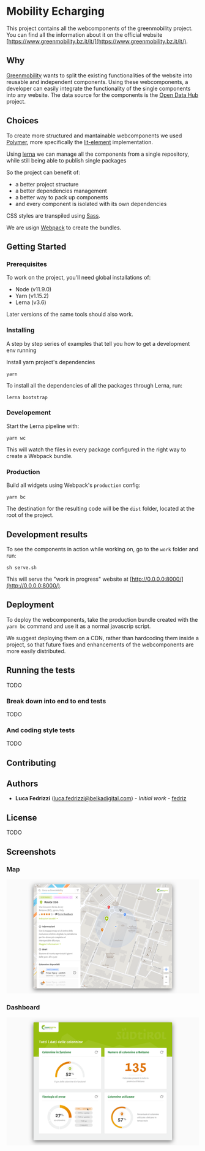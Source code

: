 # Mobility Echarging

This project contains all the webcomponents of the greenmobility project.
You can find all the information about it on the official website [https://www.greenmobility.bz.it/it/](https://www.greenmobility.bz.it/it/).

## Why

[Greenmobility](https://www.greenmobility.bz.it/it/) wants to split the existing functionalities of the website into reusable and independent components. Using these webcomponents, a developer can easily integrate the functionality of the single components into any website.
The data source for the components is the [Open Data Hub](https://opendatahub.bz.it/) project.

## Choices

To create more structured and mantainable webcomponents we used [Polymer](https://www.polymer-project.org/), more specifically the [lit-element](https://lit-element.polymer-project.org/) implementation.

Using [lerna](https://github.com/lerna/lerna) we can manage all the components from a single repository, while still being able to publish single packages

So the project can benefit of:

- a better project structure
- a better dependencies management
- a better way to pack up components
- and every component is isolated with its own dependencies

CSS styles are transpiled using [Sass](https://sass-lang.com/).

We are usign [Webpack](https://webpack.js.org/) to create the bundles.

## Getting Started

### Prerequisites

To work on the project, you'll need global installations of:

- Node (v11.9.0)
- Yarn (v1.15.2)
- Lerna (v3.6)

Later versions of the same tools should also work.

### Installing

A step by step series of examples that tell you how to get a development env running

Install yarn project's dependencies

```
yarn
```

To install all the dependencies of all the packages through Lerna, run:

```
lerna bootstrap
```


### Developement

Start the Lerna pipeline with:

```
yarn wc
```

This will watch the files in every package configured in the right way to create a Webpack bundle.

### Production

Build all widgets using Webpack's `production` config:

```
yarn bc
```

The destination for the resulting code will be the `dist` folder, located at the root of the project.

## Development results

To see the components in action while working on, go to the `work` folder and run:

```
sh serve.sh
```

This will serve the "work in progress" website at [http://0.0.0.0:8000/](http://0.0.0.0:8000/).

## Deployment

To deploy the webcomponents, take the production bundle created with the `yarn bc` command and use it as a normal javascrip script.

We suggest deploying them on a CDN, rather than hardcoding them inside a project, so that future fixes and enhancements of the webcomponents are more easily distributed.

## Running the tests

TODO

### Break down into end to end tests

TODO

### And coding style tests

TODO

## Contributing

## Authors

- **Luca Fedrizzi** ([luca.fedrizzi@belkadigital.com](luca.fedrizzi@belkadigital.com)) - _Initial work_ - [fedriz](https://github.com/fedriz)

## License

TODO

## Screenshots

### Map
![map](screenshots/map.png)

### Dashboard
![dashboard](screenshots/dashboard.png)